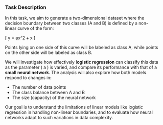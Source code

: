 ###  Task Description

In this task, we aim to generate a two-dimensional dataset where the decision boundary between two classes (A and B) is defined by a non-linear curve of the form:

\[
y = ax^2 + x
\]

Points lying on one side of this curve will be labeled as class A, while points on the other side will be labeled as class B.

We will investigate how effectively **logistic regression** can classify this data as the parameter \( a \) is varied, and compare its performance with that of a **small neural network**. The analysis will also explore how both models respond to changes in:

- The number of data points  
- The class balance between A and B  
- The size (capacity) of the neural network  

Our goal is to understand the limitations of linear models like logistic regression in handling non-linear boundaries, and to evaluate how neural networks adapt to such variations in data complexity.
